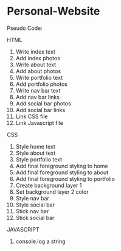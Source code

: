 # Personal-Website

Pseudo Code:

HTML

1. Write index text
2. Add index photos
3. Write about text
4. Add about photos
5. Write portfolio text
6. Add portfolio photos
7. Write nav bar text
8. Add nav bar links
9. Add social bar photos
10. Add social bar links
11. Link CSS file
12. Link Javascript file

CSS

1. Style home text
2. Style about text
3. Style portfolio text
4. Add final foreground styling to home
5. Add final foreground styling to about
6. Add final foreground styling to portfolio
7. Create background layer 1
8. Set background layer 2 color
9. Style nav bar
10. Style social bar
11. Stick nav bar
12. Stick social bar

JAVASCRIPT

1. console.log a string


